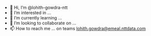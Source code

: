 - 👋 Hi, I’m @lohith-gowdra-ntt
- 👀 I’m interested in ...
- 🌱 I’m currently learning ...
- 💞️ I’m looking to collaborate on ...
- 📫 How to reach me ... on teams lohith.gowdra@emeal.nttdata.com

<!---
lohith-gowdra-ntt/lohith-gowdra-ntt is a ✨ special ✨ repository because its `README.md` (this file) appears on your GitHub profile.
You can click the Preview link to take a look at your changes.
--->
